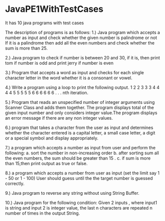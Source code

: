 # JavaPE1WithTestCases
It has 10 java programs with test cases

The description of programs is as follows:
1.)  Java program which accepts a number as input and check whether the given number is
     palindrome or not If it is a palindrome then add all the even numbers and check whether the sum is more than 25.
     
2.)  Java program to check if number is between 20 and 30, if it is, then print tom if number is odd
     and print jerry if number is even

3.)  Program that accepts a word as input and checks for each single character letter in
    the word whether it is a consonant or vowel.

4.)  Write a program using a loop to print the following output. 1 2 2 3 3 3 4 4 4 4 5 5 5 5 5 6 6 6 6
     6 6 . . . nth iteration.
     
5.)  Program that reads an unspecified number of integer arguments using Scanner Class
     and adds them together. The program displays total of the given input number and only
     considers integer value.The program displays an error message if there are any non
     integer values.

6.)  program that takes a character from the user as input and determines whether the
     character entered is a capital letter, a small case letter, a digit or a special symbol and display
     appropriately.

7.)  a program which accepts a number as input from user and perform the following:
     a. sort the number in non-increasing order
     b. after sorting sum all the even numbers, the sum should be greater than 15 .
     c. if sum is more than 15,then print output as true or false.

8.)  a program which accepts a number from user as input (set the limit say 1 - 50 or 1 -
     100) User should guess until the the target number is guessed correctly.

9.)  Java program to reverse any string without using String Buffer.

10.)  Java program for the following condition:
      Given 2 inputs , where input1 is string and input 2 is integer value, the last n characters are
      repeated n number of times in the output String.
